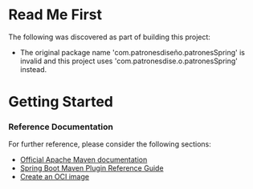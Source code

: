 # Read Me First
The following was discovered as part of building this project:

* The original package name 'com.patronesdiseño.patronesSpring' is invalid and this project uses 'com.patronesdise.o.patronesSpring' instead.

# Getting Started

### Reference Documentation
For further reference, please consider the following sections:

* [Official Apache Maven documentation](https://maven.apache.org/guides/index.html)
* [Spring Boot Maven Plugin Reference Guide](https://docs.spring.io/spring-boot/docs/2.6.3/maven-plugin/reference/html/)
* [Create an OCI image](https://docs.spring.io/spring-boot/docs/2.6.3/maven-plugin/reference/html/#build-image)

